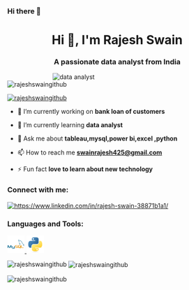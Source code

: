 ### Hi there 👋

<!--
**Rajeshswaingithub/Rajeshswaingithub** is a ✨ _special_ ✨ repository because its `README.md` (this file) appears on your GitHub profile.

Here are some ideas to get you started:

- 🔭 I’m currently working on ...
- 🌱 I’m currently learning ...
- 👯 I’m looking to collaborate on ...
- 🤔 I’m looking for help with ...
- 💬 Ask me about ...
- 📫 How to reach me: ...
- 😄 Pronouns: ...
- ⚡ Fun fact: ...
-->
<h1 align="center">Hi 👋, I'm Rajesh Swain</h1>
<h3 align="center">A passionate data analyst from India</h3>
<img align ="right" alt="data analyst" width="400" src="https://in.images.search.yahoo.com/search/images;_ylt=AwrKBTNTgZhjOIYTlva7HAx.;_ylu=Y29sbwNzZzMEcG9zAzEEdnRpZAMEc2VjA3BpdnM-?p=data+analyst+gif&fr2=piv-web&type=E210IN826G91646&fr=mcafee#id=0&iurl=https%3A%2F%2Fsteemitimages.com%2F0x0%2Fhttps%3A%2F%2Frrotullcom.files.wordpress.com%2F2017%2F11%2Fsource.gif%3Fw%3D720&action=click">

<p align="left"> <img src="https://komarev.com/ghpvc/?username=rajeshswaingithub&label=Profile%20views&color=0e75b6&style=flat" alt="rajeshswaingithub" /> </p>

<p align="left"> <a href="https://github.com/ryo-ma/github-profile-trophy"><img src="https://github-profile-trophy.vercel.app/?username=rajeshswaingithub" alt="rajeshswaingithub" /></a> </p>

- 🔭 I’m currently working on **bank loan of customers**

- 🌱 I’m currently learning **data analyst**

- 💬 Ask me about **tableau,mysql,power bi,excel ,python**

- 📫 How to reach me **swainrajesh425@gmail.com**

- ⚡ Fun fact **love to learn about new technology**

<h3 align="left">Connect with me:</h3>
<p align="left">
<a href="https://linkedin.com/in/https://www.linkedin.com/in/rajesh-swain-38871b1a1/" target="blank"><img align="center" src="https://raw.githubusercontent.com/rahuldkjain/github-profile-readme-generator/master/src/images/icons/Social/linked-in-alt.svg" alt="https://www.linkedin.com/in/rajesh-swain-38871b1a1/" height="30" width="40" /></a>
</p>

<h3 align="left">Languages and Tools:</h3>
<p align="left"> <a href="https://www.mysql.com/" target="_blank" rel="noreferrer"> <img src="https://raw.githubusercontent.com/devicons/devicon/master/icons/mysql/mysql-original-wordmark.svg" alt="mysql" width="40" height="40"/> </a> <a href="https://www.python.org" target="_blank" rel="noreferrer"> <img src="https://raw.githubusercontent.com/devicons/devicon/master/icons/python/python-original.svg" alt="python" width="40" height="40"/> </a> </p>

<p><img align="left" src="https://github-readme-stats.vercel.app/api/top-langs?username=rajeshswaingithub&show_icons=true&locale=en&layout=compact" alt="rajeshswaingithub" /></p>

<p>&nbsp;<img align="center" src="https://github-readme-stats.vercel.app/api?username=rajeshswaingithub&show_icons=true&locale=en" alt="rajeshswaingithub" /></p>

<p><img align="center" src="https://github-readme-streak-stats.herokuapp.com/?user=rajeshswaingithub&" alt="rajeshswaingithub" /></p>
